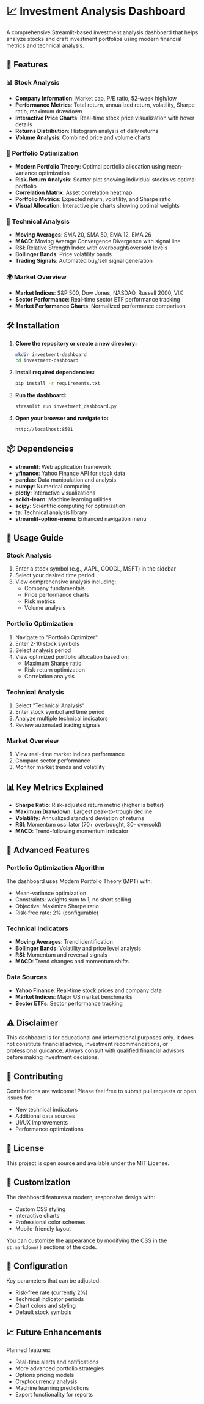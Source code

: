 # 📈 Investment Analysis Dashboard

A comprehensive Streamlit-based investment analysis dashboard that helps analyze stocks and craft investment portfolios using modern financial metrics and technical analysis.

## 🚀 Features

### 📊 Stock Analysis
- **Company Information**: Market cap, P/E ratio, 52-week high/low
- **Performance Metrics**: Total return, annualized return, volatility, Sharpe ratio, maximum drawdown
- **Interactive Price Charts**: Real-time stock price visualization with hover details
- **Returns Distribution**: Histogram analysis of daily returns
- **Volume Analysis**: Combined price and volume charts

### 🎯 Portfolio Optimization
- **Modern Portfolio Theory**: Optimal portfolio allocation using mean-variance optimization
- **Risk-Return Analysis**: Scatter plot showing individual stocks vs optimal portfolio
- **Correlation Matrix**: Asset correlation heatmap
- **Portfolio Metrics**: Expected return, volatility, and Sharpe ratio
- **Visual Allocation**: Interactive pie charts showing optimal weights

### 🔧 Technical Analysis
- **Moving Averages**: SMA 20, SMA 50, EMA 12, EMA 26
- **MACD**: Moving Average Convergence Divergence with signal line
- **RSI**: Relative Strength Index with overbought/oversold levels
- **Bollinger Bands**: Price volatility bands
- **Trading Signals**: Automated buy/sell signal generation

### 🌍 Market Overview
- **Market Indices**: S&P 500, Dow Jones, NASDAQ, Russell 2000, VIX
- **Sector Performance**: Real-time sector ETF performance tracking
- **Market Performance Charts**: Normalized performance comparison

## 🛠️ Installation

1. **Clone the repository or create a new directory:**
   ```bash
   mkdir investment-dashboard
   cd investment-dashboard
   ```

2. **Install required dependencies:**
   ```bash
   pip install -r requirements.txt
   ```

3. **Run the dashboard:**
   ```bash
   streamlit run investment_dashboard.py
   ```

4. **Open your browser and navigate to:**
   ```
   http://localhost:8501
   ```

## 📦 Dependencies

- **streamlit**: Web application framework
- **yfinance**: Yahoo Finance API for stock data
- **pandas**: Data manipulation and analysis
- **numpy**: Numerical computing
- **plotly**: Interactive visualizations
- **scikit-learn**: Machine learning utilities
- **scipy**: Scientific computing for optimization
- **ta**: Technical analysis library
- **streamlit-option-menu**: Enhanced navigation menu

## 🎯 Usage Guide

### Stock Analysis
1. Enter a stock symbol (e.g., AAPL, GOOGL, MSFT) in the sidebar
2. Select your desired time period
3. View comprehensive analysis including:
   - Company fundamentals
   - Price performance charts
   - Risk metrics
   - Volume analysis

### Portfolio Optimization
1. Navigate to "Portfolio Optimizer"
2. Enter 2-10 stock symbols
3. Select analysis period
4. View optimized portfolio allocation based on:
   - Maximum Sharpe ratio
   - Risk-return optimization
   - Correlation analysis

### Technical Analysis
1. Select "Technical Analysis"
2. Enter stock symbol and time period
3. Analyze multiple technical indicators
4. Review automated trading signals

### Market Overview
1. View real-time market indices performance
2. Compare sector performance
3. Monitor market trends and volatility

## 📊 Key Metrics Explained

- **Sharpe Ratio**: Risk-adjusted return metric (higher is better)
- **Maximum Drawdown**: Largest peak-to-trough decline
- **Volatility**: Annualized standard deviation of returns
- **RSI**: Momentum oscillator (70+ overbought, 30- oversold)
- **MACD**: Trend-following momentum indicator

## 🔮 Advanced Features

### Portfolio Optimization Algorithm
The dashboard uses Modern Portfolio Theory (MPT) with:
- Mean-variance optimization
- Constraints: weights sum to 1, no short selling
- Objective: Maximize Sharpe ratio
- Risk-free rate: 2% (configurable)

### Technical Indicators
- **Moving Averages**: Trend identification
- **Bollinger Bands**: Volatility and price level analysis
- **RSI**: Momentum and reversal signals
- **MACD**: Trend changes and momentum shifts

### Data Sources
- **Yahoo Finance**: Real-time stock prices and company data
- **Market Indices**: Major US market benchmarks
- **Sector ETFs**: Sector performance tracking

## ⚠️ Disclaimer

This dashboard is for educational and informational purposes only. It does not constitute financial advice, investment recommendations, or professional guidance. Always consult with qualified financial advisors before making investment decisions.

## 🤝 Contributing

Contributions are welcome! Please feel free to submit pull requests or open issues for:
- New technical indicators
- Additional data sources
- UI/UX improvements
- Performance optimizations

## 📝 License

This project is open source and available under the MIT License.

## 🎨 Customization

The dashboard features a modern, responsive design with:
- Custom CSS styling
- Interactive charts
- Professional color schemes
- Mobile-friendly layout

You can customize the appearance by modifying the CSS in the `st.markdown()` sections of the code.

## 🔧 Configuration

Key parameters that can be adjusted:
- Risk-free rate (currently 2%)
- Technical indicator periods
- Chart colors and styling
- Default stock symbols

## 📈 Future Enhancements

Planned features:
- Real-time alerts and notifications
- More advanced portfolio strategies
- Options pricing models
- Cryptocurrency analysis
- Machine learning predictions
- Export functionality for reports